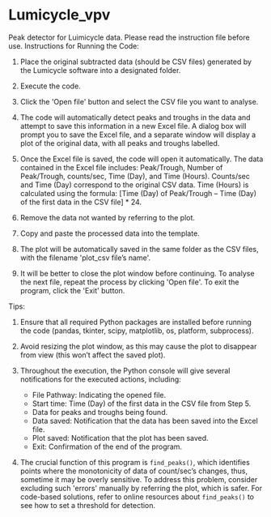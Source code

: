 # Lumicycle_vpv
Peak detector for Luimicycle data. Please read the instruction file before use.
Instructions for Running the Code:
1. Place the original subtracted data (should be CSV files) generated by the Lumicycle software into a designated folder.

2. Execute the code.

3. Click the 'Open file' button and select the CSV file you want to analyse.

4. The code will automatically detect peaks and troughs in the data and attempt to save this information in a new Excel file. A dialog box will prompt you to save the Excel file, and a separate window will display a plot of the original data, with all peaks and troughs labelled.

5. Once the Excel file is saved, the code will open it automatically. The data contained in the Excel file includes: Peak/Trough, Number of Peak/Trough, counts/sec, Time (Day), and Time (Hours). Counts/sec and Time (Day) correspond to the original CSV data. Time (Hours) is calculated using the formula: [Time (Day) of Peak/Trough – Time (Day) of the first data in the CSV file] * 24.

6. Remove the data not wanted by referring to the plot.

7. Copy and paste the processed data into the template.

8. The plot will be automatically saved in the same folder as the CSV files, with the filename 'plot_csv file’s name'.

9. It will be better to close the plot window before continuing. To analyse the next file, repeat the process by clicking 'Open file'. To exit the program, click the 'Exit' button.


Tips:
1. Ensure that all required Python packages are installed before running the code (pandas, tkinter, scipy, matplotlib, os, platform, subprocess).

2. Avoid resizing the plot window, as this may cause the plot to disappear from view (this won’t affect the saved plot).

3. Throughout the execution, the Python console will give several notifications for the executed actions, including:
   - File Pathway: Indicating the opened file.
   - Start time: Time (Day) of the first data in the CSV file from Step 5.
   - Data for peaks and troughs being found.
   - Data saved: Notification that the data has been saved into the Excel file.
   - Plot saved: Notification that the plot has been saved.
   - Exit: Confirmation of the end of the program.

4. The crucial function of this program is `find_peaks()`, which identifies points where the monotonicity of data of count/sec’s changes, thus, sometime it may be overly sensitive. To address this problem, consider excluding such 'errors' manually by referring the plot, which is safer. For code-based solutions, refer to online resources about `find_peaks()` to see how to set a threshold for detection. 
